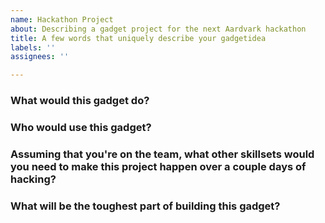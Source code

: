 ```yaml
---
name: Hackathon Project
about: Describing a gadget project for the next Aardvark hackathon
title: A few words that uniquely describe your gadgetidea
labels: ''
assignees: ''

---
```


### What would this gadget do?

### Who would use this gadget?

### Assuming that you're on the team, what other skillsets would you need to make this project happen over a couple days of hacking?

### What will be the toughest part of building this gadget?
